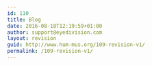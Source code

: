 ```yaml
---
id: 110
title: Blog
date: 2016-08-18T12:19:59+01:00
author: support@eyedivision.com
layout: revision
guid: http://www.hum-mus.org/109-revision-v1/
permalink: /109-revision-v1/
---
```

